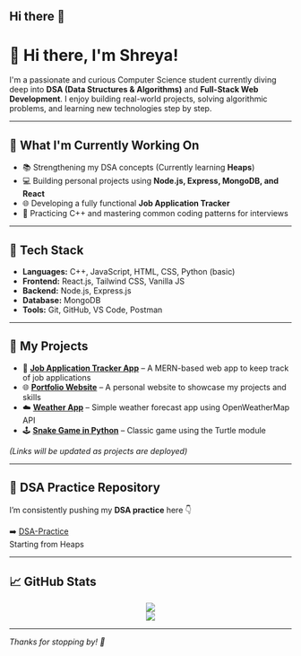 ## Hi there 👋

# 👋 Hi there, I'm Shreya!

I'm a passionate and curious Computer Science student currently diving deep into **DSA (Data Structures & Algorithms)** and **Full-Stack Web Development**. I enjoy building real-world projects, solving algorithmic problems, and learning new technologies step by step.

---

## 🚀 What I'm Currently Working On

- 📚 Strengthening my DSA concepts (Currently learning **Heaps**)
- 💻 Building personal projects using **Node.js, Express, MongoDB, and React**
- 🌐 Developing a fully functional **Job Application Tracker**
- 🧠 Practicing C++ and mastering common coding patterns for interviews

---

## 🧰 Tech Stack

- **Languages:** C++, JavaScript, HTML, CSS, Python (basic)
- **Frontend:** React.js, Tailwind CSS, Vanilla JS
- **Backend:** Node.js, Express.js
- **Database:** MongoDB
- **Tools:** Git, GitHub, VS Code, Postman

---

## 📂 My Projects

- 🎯 **[Job Application Tracker App](#)** – A MERN-based web app to keep track of job applications
- 🌐 **[Portfolio Website](#)** – A personal website to showcase my projects and skills
- ☁️ **[Weather App](#)** – Simple weather forecast app using OpenWeatherMap API
- 🕹️ **[Snake Game in Python](#)** – Classic game using the Turtle module

_(Links will be updated as projects are deployed)_

---

## 📌 DSA Practice Repository

I’m consistently pushing my **DSA practice** here 👇

➡️ [DSA-Practice]((https://github.com/jyoti2716/DSA-Practice.git))  
Starting from Heaps

---

## 📈 GitHub Stats

<p align="center">
  <img src="https://github-readme-streak-stats.herokuapp.com?user=jyoti2716&theme=tokyonight&hide_border=true" />
  <br />
  <img src="https://github-readme-stats.vercel.app/api?username=jyoti2716&show_icons=true&theme=tokyonight&hide_border=true" />
</p>

---


_Thanks for stopping by! 🌱_
